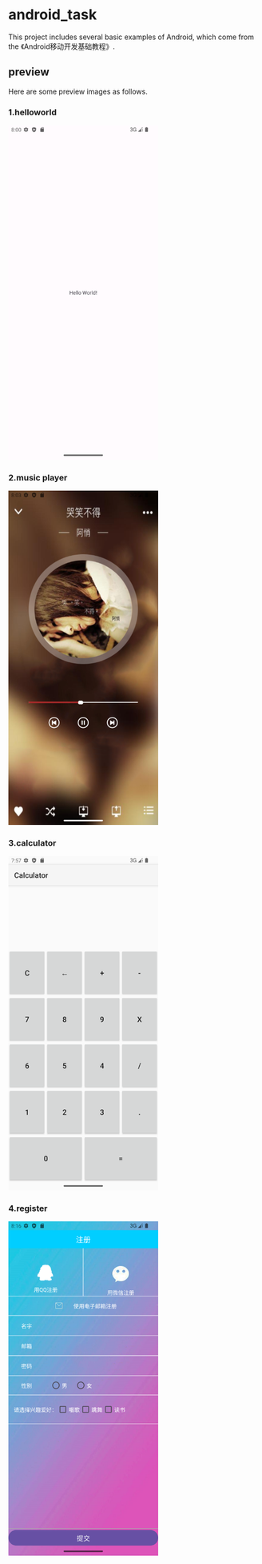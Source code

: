 # android_task
This project includes several basic examples of Android, which come from the 《Android移动开发基础教程》.



## preview

Here are some preview images as follows.

### 1.helloworld

<img src="image/1.helloworld.png" width="300px" />

### 2.music player

<img src="image/2.musicplayer.png" width="300px" />

### 3.calculator

<img src="image/3.calculator.png" width="300px" />

### 4.register

<img src="image/4.register.png" width="300px" />
